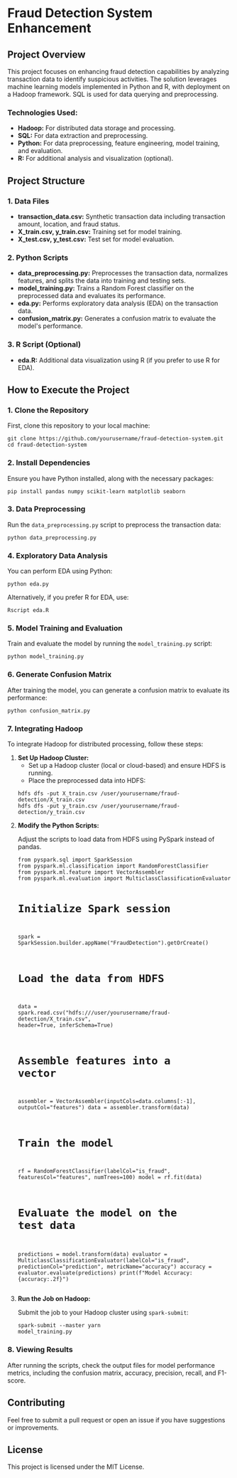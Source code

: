 <!DOCTYPE html>
<html lang="en">
<head>
    <meta charset="UTF-8">
    <meta name="viewport" content="width=device-width, initial-scale=1.0">
</head>
<body>

<h1>Fraud Detection System Enhancement</h1>

<h2>Project Overview</h2>
<p>This project focuses on enhancing fraud detection capabilities by analyzing transaction data to identify suspicious activities. The solution leverages machine learning models implemented in Python and R, with deployment on a Hadoop framework. SQL is used for data querying and preprocessing.</p>

<h3>Technologies Used:</h3>
<ul>
    <li><strong>Hadoop:</strong> For distributed data storage and processing.</li>
    <li><strong>SQL:</strong> For data extraction and preprocessing.</li>
    <li><strong>Python:</strong> For data preprocessing, feature engineering, model training, and evaluation.</li>
    <li><strong>R:</strong> For additional analysis and visualization (optional).</li>
</ul>

<h2>Project Structure</h2>

<h3>1. Data Files</h3>
<ul>
    <li><strong>transaction_data.csv:</strong> Synthetic transaction data including transaction amount, location, and fraud status.</li>
    <li><strong>X_train.csv, y_train.csv:</strong> Training set for model training.</li>
    <li><strong>X_test.csv, y_test.csv:</strong> Test set for model evaluation.</li>
</ul>

<h3>2. Python Scripts</h3>
<ul>
    <li><strong>data_preprocessing.py:</strong> Preprocesses the transaction data, normalizes features, and splits the data into training and testing sets.</li>
    <li><strong>model_training.py:</strong> Trains a Random Forest classifier on the preprocessed data and evaluates its performance.</li>
    <li><strong>eda.py:</strong> Performs exploratory data analysis (EDA) on the transaction data.</li>
    <li><strong>confusion_matrix.py:</strong> Generates a confusion matrix to evaluate the model's performance.</li>
</ul>

<h3>3. R Script (Optional)</h3>
<ul>
    <li><strong>eda.R:</strong> Additional data visualization using R (if you prefer to use R for EDA).</li>
</ul>

<h2>How to Execute the Project</h2>

<h3>1. Clone the Repository</h3>
<p>First, clone this repository to your local machine:</p>
<pre><code>git clone https://github.com/yourusername/fraud-detection-system.git
cd fraud-detection-system</code></pre>

<h3>2. Install Dependencies</h3>
<p>Ensure you have Python installed, along with the necessary packages:</p>
<pre><code>pip install pandas numpy scikit-learn matplotlib seaborn</code></pre>

<h3>3. Data Preprocessing</h3>
<p>Run the <code>data_preprocessing.py</code> script to preprocess the transaction data:</p>
<pre><code>python data_preprocessing.py</code></pre>

<h3>4. Exploratory Data Analysis</h3>
<p>You can perform EDA using Python:</p>
<pre><code>python eda.py</code></pre>
<p>Alternatively, if you prefer R for EDA, use:</p>
<pre><code>Rscript eda.R</code></pre>

<h3>5. Model Training and Evaluation</h3>
<p>Train and evaluate the model by running the <code>model_training.py</code> script:</p>
<pre><code>python model_training.py</code></pre>

<h3>6. Generate Confusion Matrix</h3>
<p>After training the model, you can generate a confusion matrix to evaluate its performance:</p>
<pre><code>python confusion_matrix.py</code></pre>

<h3>7. Integrating Hadoop</h3>
<p>To integrate Hadoop for distributed processing, follow these steps:</p>
<ol>
    <li><strong>Set Up Hadoop Cluster:</strong>
        <ul>
            <li>Set up a Hadoop cluster (local or cloud-based) and ensure HDFS is running.</li>
            <li>Place the preprocessed data into HDFS:</li>
        </ul>
        <pre><code>hdfs dfs -put X_train.csv /user/yourusername/fraud-detection/X_train.csv
hdfs dfs -put y_train.csv /user/yourusername/fraud-detection/y_train.csv</code></pre>
    </li>
    <li><strong>Modify the Python Scripts:</strong>
        <p>Adjust the scripts to load data from HDFS using PySpark instead of pandas.</p>
        <pre><code>from pyspark.sql import SparkSession
from pyspark.ml.classification import RandomForestClassifier
from pyspark.ml.feature import VectorAssembler
from pyspark.ml.evaluation import MulticlassClassificationEvaluator

# Initialize Spark session
spark = SparkSession.builder.appName("FraudDetection").getOrCreate()

# Load the data from HDFS
data = spark.read.csv("hdfs:///user/yourusername/fraud-detection/X_train.csv", header=True, inferSchema=True)

# Assemble features into a vector
assembler = VectorAssembler(inputCols=data.columns[:-1], outputCol="features")
data = assembler.transform(data)

# Train the model
rf = RandomForestClassifier(labelCol="is_fraud", featuresCol="features", numTrees=100)
model = rf.fit(data)

# Evaluate the model on the test data
predictions = model.transform(data)
evaluator = MulticlassClassificationEvaluator(labelCol="is_fraud", predictionCol="prediction", metricName="accuracy")
accuracy = evaluator.evaluate(predictions)
print(f"Model Accuracy: {accuracy:.2f}")</code></pre>
    </li>
    <li><strong>Run the Job on Hadoop:</strong>
        <p>Submit the job to your Hadoop cluster using <code>spark-submit</code>:</p>
        <pre><code>spark-submit --master yarn model_training.py</code></pre>
    </li>
</ol>

<h3>8. Viewing Results</h3>
<p>After running the scripts, check the output files for model performance metrics, including the confusion matrix, accuracy, precision, recall, and F1-score.</p>

<h2>Contributing</h2>
<p>Feel free to submit a pull request or open an issue if you have suggestions or improvements.</p>

<h2>License</h2>
<p>This project is licensed under the MIT License.</p>

</body>
</html>
